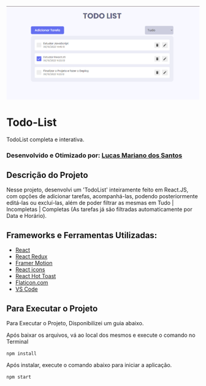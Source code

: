 ![React.JS Todo List](./banner.png)

# Todo-List

TodoList completa e interativa.

### Desenvolvido e Otimizado por: [Lucas Mariano dos Santos](https://www.linkedin.com/in/lucas-mariano-846312107/)

## Descrição do Projeto

Nesse projeto, desenvolvi um 'TodoList' inteiramente feito em React.JS, com opções de adicionar tarefas, acompanhá-las, podendo posteriormente editá-las ou excluí-las, além de poder filtrar as mesmas em Tudo | Incompletas | Completas (As tarefas já são filtradas automaticamente por Data e Horário).

## Frameworks e Ferramentas Utilizadas:

- [React](https://reactjs.org/)
- [React Redux](https://redux.js.org/)
- [Framer Motion](https://framer.com/motion/)
- [React icons](https://react-icons.netlify.com/)
- [React Hot Toast](https://react-hot-toast.com/)
- [Flaticon.com](https://www.flaticon.com/)
- [VS Code](https://code.visualstudio.com/)

## Para Executar o Projeto

Para Executar o Projeto, Disponibilizei um guia abaixo.

Após baixar os arquivos, vá ao local dos mesmos e execute o comando no Terminal

```shell
npm install
```

Após instalar, execute o comando abaixo para iniciar a aplicação.

```shell
npm start
```
